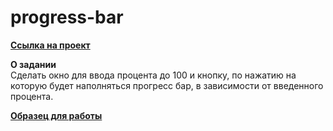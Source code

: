 # progress-bar

**[Ссылка на проект](https://kombojiec.github.io/progress-bar/)**

**О задании**  
Сделать окно для ввода процента до 100 и кнопку, по нажатию на которую будет наполняться прогресс бар, в зависимости от введенного процента.  

**[Образец для работы](https://gyazo.com/3359b0b1a024bcd471bd9a7a1462710c)**
